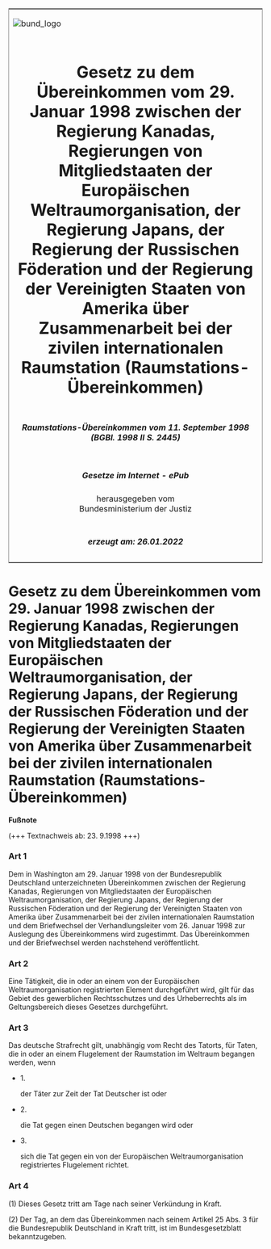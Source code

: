 <span id="DECKBLATT.html"></span>

<table border="0" frame="border" width="100%">

<tr valign="top">

<td align="left">

![bund\_logo](BfJ_2021_Web_de_de.gif)

</td>

<td align="right">

 

</td>

</tr>

<tr align="center" valign="middle">

<td colspan="2">

# Gesetz zu dem Übereinkommen vom 29. Januar 1998 zwischen der Regierung Kanadas, Regierungen von Mitgliedstaaten der Europäischen Weltraumorganisation, der Regierung Japans, der Regierung der Russischen Föderation und der Regierung der Vereinigten Staaten von Amerika über Zusammenarbeit bei der zivilen internationalen Raumstation (Raumstations-Übereinkommen)

</td>

</tr>

<tr align="center" valign="middle">

<td colspan="2">

##### Raumstations-Übereinkommen vom 11. September 1998 (BGBl. 1998 II S. 2445)

</td>

</tr>

<tr align="center" valign="middle">

<td colspan="2">

  
  

##### Gesetze im Internet - ePub  
  
herausgegeben vom  
Bundesministerium der Justiz

</td>

</tr>

<tr align="center" valign="bottom">

<td colspan="2">

  
  

##### erzeugt am: 26.01.2022

</td>

</tr>

</table>

<span id="BJNR244520998.html"></span>

# Gesetz zu dem Übereinkommen vom 29. Januar 1998 zwischen der Regierung Kanadas, Regierungen von Mitgliedstaaten der Europäischen Weltraumorganisation, der Regierung Japans, der Regierung der Russischen Föderation und der Regierung der Vereinigten Staaten von Amerika über Zusammenarbeit bei der zivilen internationalen Raumstation (Raumstations-Übereinkommen)

<div>

  
**Fußnote**

<div class="jnhtml">

<div>

<div class="jurAbsatz">

(+++ Textnachweis ab: 23. 9.1998 +++)

</div>

</div>

</div>

</div>

<span id="BJNR244520998BJNE000100305.html"></span>

### Art 1  

<div>

<div class="jnhtml">

<div>

<div class="jurAbsatz">

Dem in Washington am 29. Januar 1998 von der Bundesrepublik Deutschland
unterzeichneten Übereinkommen zwischen der Regierung Kanadas,
Regierungen von Mitgliedstaaten der Europäischen Weltraumorganisation,
der Regierung Japans, der Regierung der Russischen Föderation und der
Regierung der Vereinigten Staaten von Amerika über Zusammenarbeit bei
der zivilen internationalen Raumstation und dem Briefwechsel der
Verhandlungsleiter vom 26. Januar 1998 zur Auslegung des Übereinkommens
wird zugestimmt. Das Übereinkommen und der Briefwechsel werden
nachstehend veröffentlicht.

</div>

</div>

</div>

</div>

<span id="BJNR244520998BJNE000200305.html"></span>

### Art 2  

<div>

<div class="jnhtml">

<div>

<div class="jurAbsatz">

Eine Tätigkeit, die in oder an einem von der Europäischen
Weltraumorganisation registrierten Element durchgeführt wird, gilt für
das Gebiet des gewerblichen Rechtsschutzes und des Urheberrechts als im
Geltungsbereich dieses Gesetzes durchgeführt.

</div>

</div>

</div>

</div>

<span id="BJNR244520998BJNE000300305.html"></span>

### Art 3  

<div>

<div class="jnhtml">

<div>

<div class="jurAbsatz">

Das deutsche Strafrecht gilt, unabhängig vom Recht des Tatorts, für
Taten, die in oder an einem Flugelement der Raumstation im Weltraum
begangen werden, wenn

  - 1\.
    
    <div style="">
    
    der Täter zur Zeit der Tat Deutscher ist oder
    
    </div>

  - 2\.
    
    <div style="">
    
    die Tat gegen einen Deutschen begangen wird oder
    
    </div>

  - 3\.
    
    <div style="">
    
    sich die Tat gegen ein von der Europäischen Weltraumorganisation
    registriertes Flugelement richtet.
    
    </div>

</div>

</div>

</div>

</div>

<span id="BJNR244520998BJNE000400305.html"></span>

### Art 4  

<div>

<div class="jnhtml">

<div>

<div class="jurAbsatz">

(1) Dieses Gesetz tritt am Tage nach seiner Verkündung in Kraft.

</div>

<div class="jurAbsatz">

(2) Der Tag, an dem das Übereinkommen nach seinem Artikel 25 Abs. 3 für
die Bundesrepublik Deutschland in Kraft tritt, ist im Bundesgesetzblatt
bekanntzugeben.

</div>

</div>

</div>

</div>
